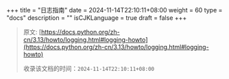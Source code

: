 +++
title = "日志指南"
date = 2024-11-14T22:10:11+08:00
weight = 60
type = "docs"
description = ""
isCJKLanguage = true
draft = false
+++

> 原文: [https://docs.python.org/zh-cn/3.13/howto/logging.html#logging-howto](https://docs.python.org/zh-cn/3.13/howto/logging.html#logging-howto)
>
> 收录该文档的时间：`2024-11-14T22:10:11+08:00`
